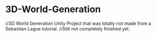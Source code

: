 # 3D-World-Generation
 
//3D World Generation Unity Project that was totally not made from a Sebastian Lague tutorial.
//Still not completely finished yet.
